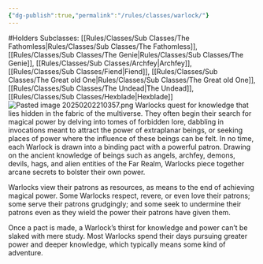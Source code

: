 ```yaml
---
{"dg-publish":true,"permalink":"/rules/classes/warlock/"}
---
```


#Holders
Subclasses: [[Rules/Classes/Sub Classes/The Fathomless\|Rules/Classes/Sub Classes/The Fathomless]], [[Rules/Classes/Sub Classes/The Genie\|Rules/Classes/Sub Classes/The Genie]], [[Rules/Classes/Sub Classes/Archfey\|Archfey]], [[Rules/Classes/Sub Classes/Fiend\|Fiend]], [[Rules/Classes/Sub Classes/The Great old One\|Rules/Classes/Sub Classes/The Great old One]], [[Rules/Classes/Sub Classes/The Undead\|The Undead]], [[Rules/Classes/Sub Classes/Hexblade\|Hexblade]]
![Pasted image 20250202210357.png](/img/user/Images/Pasted%20image%2020250202210357.png)
Warlocks quest for knowledge that lies hidden in the fabric of the multiverse. They often begin their search for magical power by delving into tomes of forbidden lore, dabbling in invocations meant to attract the power of extraplanar beings, or seeking places of power where the influence of these beings can be felt. In no time, each Warlock is drawn into a binding pact with a powerful patron. Drawing on the ancient knowledge of beings such as angels, archfey, demons, devils, hags, and alien entities of the Far Realm, Warlocks piece together arcane secrets to bolster their own power.

Warlocks view their patrons as resources, as means to the end of achieving magical power. Some Warlocks respect, revere, or even love their patrons; some serve their patrons grudgingly; and some seek to undermine their patrons even as they wield the power their patrons have given them.

Once a pact is made, a Warlock’s thirst for knowledge and power can’t be slaked with mere study. Most Warlocks spend their days pursuing greater power and deeper knowledge, which typically means some kind of adventure.